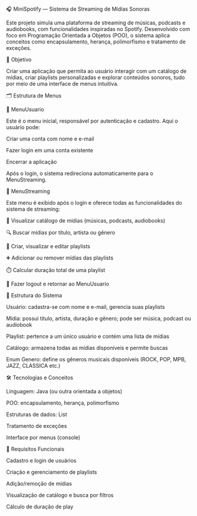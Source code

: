 🎧 MiniSpotify — Sistema de Streaming de Mídias Sonoras

Este projeto simula uma plataforma de streaming de músicas, podcasts e audiobooks, com funcionalidades inspiradas no Spotify. Desenvolvido com foco em Programação Orientada a Objetos (POO), o sistema aplica conceitos como encapsulamento, herança, polimorfismo e tratamento de exceções.

🧠 Objetivo

Criar uma aplicação que permita ao usuário interagir com um catálogo de mídias, criar playlists personalizadas e explorar conteúdos sonoros, tudo por meio de uma interface de menus intuitiva.

🗂️ Estrutura de Menus

🔐 MenuUsuario

Este é o menu inicial, responsável por autenticação e cadastro. Aqui o usuário pode:

Criar uma conta com nome e e-mail

Fazer login em uma conta existente

Encerrar a aplicação

Após o login, o sistema redireciona automaticamente para o MenuStreaming.

🎵 MenuStreaming

Este menu é exibido após o login e oferece todas as funcionalidades do sistema de streaming:

📁 Visualizar catálogo de mídias (músicas, podcasts, audiobooks)

🔍 Buscar mídias por título, artista ou gênero

🎼 Criar, visualizar e editar playlists

➕ Adicionar ou remover mídias das playlists

⏱️ Calcular duração total de uma playlist

🚪 Fazer logout e retornar ao MenuUsuario

🧱 Estrutura do Sistema

Usuário: cadastra-se com nome e e-mail, gerencia suas playlists

Mídia: possui título, artista, duração e gênero; pode ser música, podcast ou audiobook

Playlist: pertence a um único usuário e contém uma lista de mídias

Catálogo: armazena todas as mídias disponíveis e permite buscas

Enum Genero: define os gêneros musicais disponíveis (ROCK, POP, MPB, JAZZ, CLASSICA etc.)

🛠️ Tecnologias e Conceitos

Linguagem: Java (ou outra orientada a objetos)

POO: encapsulamento, herança, polimorfismo

Estruturas de dados: List

Tratamento de exceções

Interface por menus (console)

📌 Requisitos Funcionais

Cadastro e login de usuários

Criação e gerenciamento de playlists

Adição/remoção de mídias

Visualização de catálogo e busca por filtros

Cálculo de duração de play
